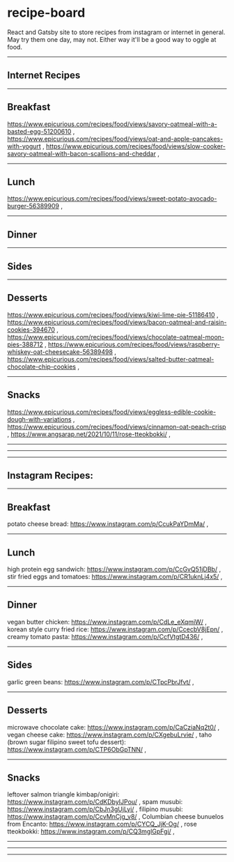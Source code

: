 # recipe-board
React and Gatsby site to store recipes from instagram or internet in general. May try them one day, may not. Either way it'll be a good way to oggle at food.

---------------------------------------------------------------------------------------------------------------------------------------------------------
Internet Recipes
---------------------------------------------------------------------------------------------------------------------------------------------------------

---------------------------------------------------------------------------------------------------------------------------------------------------------
Breakfast
---------------------------------------------------------------------------------------------------------------------------------------------------------
https://www.epicurious.com/recipes/food/views/savory-oatmeal-with-a-basted-egg-51200610 ,
https://www.epicurious.com/recipes/food/views/oat-and-apple-pancakes-with-yogurt ,
https://www.epicurious.com/recipes/food/views/slow-cooker-savory-oatmeal-with-bacon-scallions-and-cheddar ,

---------------------------------------------------------------------------------------------------------------------------------------------------------
Lunch
---------------------------------------------------------------------------------------------------------------------------------------------------------
https://www.epicurious.com/recipes/food/views/sweet-potato-avocado-burger-56389909 ,

---------------------------------------------------------------------------------------------------------------------------------------------------------
Dinner
---------------------------------------------------------------------------------------------------------------------------------------------------------

---------------------------------------------------------------------------------------------------------------------------------------------------------
Sides
---------------------------------------------------------------------------------------------------------------------------------------------------------

---------------------------------------------------------------------------------------------------------------------------------------------------------
Desserts
---------------------------------------------------------------------------------------------------------------------------------------------------------
https://www.epicurious.com/recipes/food/views/kiwi-lime-pie-51186410 ,
https://www.epicurious.com/recipes/food/views/bacon-oatmeal-and-raisin-cookies-394670 ,
https://www.epicurious.com/recipes/food/views/chocolate-oatmeal-moon-pies-388712 ,
https://www.epicurious.com/recipes/food/views/raspberry-whiskey-oat-cheesecake-56389498 ,
https://www.epicurious.com/recipes/food/views/salted-butter-oatmeal-chocolate-chip-cookies ,

---------------------------------------------------------------------------------------------------------------------------------------------------------
Snacks
---------------------------------------------------------------------------------------------------------------------------------------------------------
https://www.epicurious.com/recipes/food/views/eggless-edible-cookie-dough-with-variations ,
https://www.epicurious.com/recipes/food/views/cinnamon-oat-peach-crisp ,
https://www.angsarap.net/2021/10/11/rose-tteokbokki/ ,

---------------------------------------------------------------------------------------------------------------------------------------------------------
---------------------------------------------------------------------------------------------------------------------------------------------------------

---------------------------------------------------------------------------------------------------------------------------------------------------------
Instagram Recipes:
---------------------------------------------------------------------------------------------------------------------------------------------------------

---------------------------------------------------------------------------------------------------------------------------------------------------------
Breakfast
---------------------------------------------------------------------------------------------------------------------------------------------------------
potato cheese bread: https://www.instagram.com/p/CcukPaYDmMa/ ,

---------------------------------------------------------------------------------------------------------------------------------------------------------
Lunch
---------------------------------------------------------------------------------------------------------------------------------------------------------
high protein egg sandwich: https://www.instagram.com/p/CcGvQ51jDBb/ ,
stir fried eggs and tomatoes: https://www.instagram.com/p/CR1uknLj4x5/ ,

---------------------------------------------------------------------------------------------------------------------------------------------------------
Dinner
---------------------------------------------------------------------------------------------------------------------------------------------------------
vegan butter chicken: https://www.instagram.com/p/CdLe_eXqmiW/ ,
korean style curry fried rice: https://www.instagram.com/p/CcecbV8jEpn/ ,
creamy tomato pasta: https://www.instagram.com/p/CcfVtgtD436/ ,

---------------------------------------------------------------------------------------------------------------------------------------------------------
Sides
---------------------------------------------------------------------------------------------------------------------------------------------------------
garlic green beans: https://www.instagram.com/p/CTpcPbrJfvt/ ,

---------------------------------------------------------------------------------------------------------------------------------------------------------
Desserts
---------------------------------------------------------------------------------------------------------------------------------------------------------
microwave chocolate cake: https://www.instagram.com/p/CaCziaNq2t0/ ,
vegan cheese cake: https://www.instagram.com/p/CXgebuLrvie/ ,
taho (brown sugar filipino sweet tofu dessert): https://www.instagram.com/p/CTP6ObGpTNN/ ,

---------------------------------------------------------------------------------------------------------------------------------------------------------
Snacks
---------------------------------------------------------------------------------------------------------------------------------------------------------
leftover salmon triangle kimbap/onigiri: https://www.instagram.com/p/CdKDbyIJPou/ ,
spam musubi: https://www.instagram.com/p/CbJn3gUjLyi/ ,
filipino musubi: https://www.instagram.com/p/CcvMnCjg_v8/ ,
Columbian cheese bunuelos from Encanto: https://www.instagram.com/p/CYCQ_JjK-Og/ ,
rose tteokbokki: https://www.instagram.com/p/CQ3mglGpFgi/ ,

---------------------------------------------------------------------------------------------------------------------------------------------------------
---------------------------------------------------------------------------------------------------------------------------------------------------------
---------------------------------------------------------------------------------------------------------------------------------------------------------




